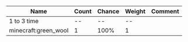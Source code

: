 | Name                 | Count | Chance | Weight | Comment |
| -------------------- | ----- | ------ | ------ | ------- |
| 1 to 3 time          |    -- |     -- |     -- |         |
| minecraft:green_wool |     1 |   100% |      1 |         |